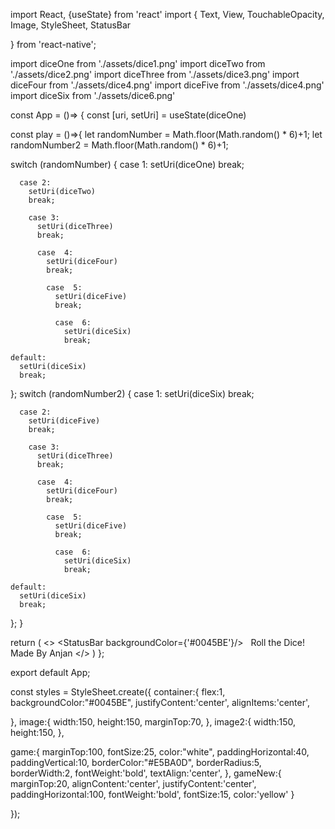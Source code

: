 import React, {useState} from 'react'
import {
  Text,
  View,
  TouchableOpacity,
  Image,
  StyleSheet,
  StatusBar

} from 'react-native';

import diceOne from './assets/dice1.png'
import diceTwo from './assets/dice2.png'
import diceThree from './assets/dice3.png'
import diceFour from './assets/dice4.png'
import diceFive from './assets/dice4.png'
import diceSix from './assets/dice6.png'

const App = ()=> {
  const [uri, setUri] = useState(diceOne)

const play = ()=>{
  let randomNumber = Math.floor(Math.random() * 6)+1;
  let randomNumber2 = Math.floor(Math.random() * 6)+1;

  switch (randomNumber) {
    case 1:
      setUri(diceOne)
      break;

      case 2:
        setUri(diceTwo)
        break;

        case 3:
          setUri(diceThree)
          break;

          case  4:
            setUri(diceFour)
            break;

            case  5:
              setUri(diceFive)
              break;

              case  6:
                setUri(diceSix)
                break;
  
    default:
      setUri(diceSix)
      break;
  };
  switch (randomNumber2) {
    case 1:
      setUri(diceSix)
      break;

      case 2:
        setUri(diceFive)
        break;

        case 3:
          setUri(diceThree)
          break;

          case  4:
            setUri(diceFour)
            break;

            case  5:
              setUri(diceFive)
              break;

              case  6:
                setUri(diceSix)
                break;
  
    default:
      setUri(diceSix)
      break;
  };
}

return (
  <>
  <StatusBar backgroundColor={'#0045BE'}/>
  <View style = {styles.container}>
    <Image style = {styles.image} source = {uri}/>
    <Image style = {styles.image2} source = {uri}/>
 <TouchableOpacity onPress={play}>
  <Text style ={styles.game}>Roll the Dice!</Text>
  </TouchableOpacity>
  <Text style = {styles.gameNew}>Made By Anjan</Text>
  </View>
  </>
)
};

  export default App;

const styles = StyleSheet.create({
  container:{
    flex:1,
    backgroundColor:"#0045BE",
    justifyContent:'center',
    alignItems:'center',

  },
image:{
  width:150,
  height:150,
  marginTop:70,
},
image2:{
  width:150,
  height:150,
},

game:{
  marginTop:100,
  fontSize:25,
  color:"white",
  paddingHorizontal:40,
  paddingVertical:10,
  borderColor:"#E5BA0D",
  borderRadius:5,
  borderWidth:2,
  fontWeight:'bold',
  textAlign:'center',
},
gameNew:{
  marginTop:20,
  alignContent:'center',
  justifyContent:'center',
  paddingHorizontal:100,
  fontWeight:'bold',
  fontSize:15,
  color:'yellow'
}

});

